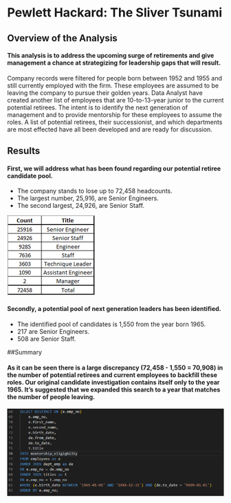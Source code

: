 # Pewlett Hackard: The Sliver Tsunami
## Overview of the Analysis
#### This analysis is to address the upcoming surge of retirements and give management a chance at strategizing for leadership gaps that will result.

Company records were filtered for people born between 1952 and 1955 and still currently employed with the firm.  These employees are assumed to be leaving the company to pursue their golden years.  Data Analyst have created another list of employees that are 10-to-13-year junior to the current potential retirees.  The intent is to identify the next generation of management and to provide mentorship for these employees to assume the roles.
A list of potential retirees, their successionist, and which departments are most effected have all been developed and are ready for discussion.

## Results
#### First, we will address what has been found regarding our potential retiree candidate pool.  
-	The company stands to lose up to 72,458 headcounts.
-	The largest number, 25,916, are Senior Engineers.
-	The second largest, 24,926, are Senior Staff. 

![](Resources/retiring_titles.png)

#### Secondly, a potential pool of next generation leaders has been identified.
-	The identified pool of candidates is 1,550 from the year born 1965.
-	217 are Senior Engineers.
-	508 are Senior Staff.

##Summary
#### As it can be seen there is a large discrepancy (72,458 - 1,550 = 70,908) in the number of potential retirees and current employees to backfill these roles.  Our original candidate investigation contains itself only to the year 1965.  It’s suggested that we expanded this search to a year that matches the number of people leaving.

![](Resources/expanded_search.png)
